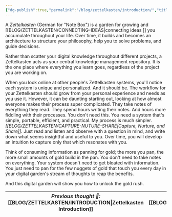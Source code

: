 ```yaml
---
{"dg-publish":true,"permalink":"/blog/zettelkasten/introduction/","title":"Zettelkasten Introduction","tags":["zettelkasten"],"updated":"2025-08-28T21:46:59.870+01:00"}
---
```


A *Zettelkasten* (German for "Note Box") is a garden for growing and [[BLOG/ZETTELKASTEN/CONNECTING-IDEAS\|connecting ideas ]] you accumulate throughout your life. Over time, it builds and becomes an architecture to structure your philosophy, help you to solve problems, and guide decisions.

Rather than scatter your digital knowledge throughout different projects, a Zettelkasten acts as your central knowledge management repository. It is the one place where everything you learn goes, regardless of the project you are working on.

When you look online at other people's Zettelkasten systems, you'll notice each system is unique and personalized. And it should be. The workflow for your Zettelkasten should grow from your personal experience and needs as you use it. However, it can be daunting starting out, looking at how almost everyone makes their process super complicated. They take notes of everything they read. They spend hours writing their notes. And hours more fiddling with their processes. You don't need this. You need a system that's simple, portable, efficient, and practical. My process is much simpler. *[[BLOG/ZETTELKASTEN/CAPTURE-NUTURE-SHARE\|Capture, Nurture, and Share]]*. Just read and listen and observe with a question in mind, and write down what seems insightful and useful to you. Over time, you will develop an intuition to capture only that which resonates with you.

Think of consuming information as panning for gold; the more you pan, the more small amounts of gold build in the pan. You don't need to take notes on everything. Your system doesn't need to get bloated with information. You just need to pan for the few nuggets of gold that touch you every day in your digital garden's stream of thoughts to reap the benefits.

And this digital garden will show you how to unlock the gold rush.

| *Previous thought 💭:* [[BLOG/ZETTELKASTEN/INTRODUCTION\|Zettelkasten Introduction]] | *Next thought 💭:* [[BLOG/ZETTELKASTEN/CONNECTING-IDEAS\|Connecting Ideas]] |
| ------------------------------------------------------------------------------------ | --------------------------------------------------------------------------- |
